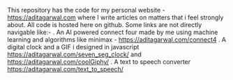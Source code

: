 This repository has the code for my personal website  - https://aditagarwal.com  where I write articles on matters that i feel strongly about. All code is hosted here on github. 
Some links are not directly navigable like:-
. An AI powered connect four made by me using machine learning and algorithms like minimax - https://aditagarwal.com/connect4
. A digital clock and a GIF i designed in javascript https://aditagarwal.com/seven_seg_clock/ and https://aditagarwal.com/coolGiphy/
. A text to speech converter https://aditagarwal.com/text_to_speech/
